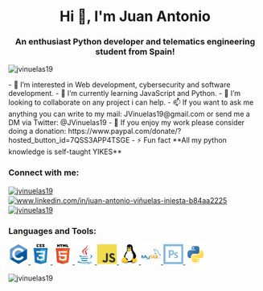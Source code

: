 <h1 align="center">Hi 👋, I'm Juan Antonio</h1>
<h3 align="center">An enthusiast Python developer and telematics engineering student from Spain!</h3>

<p align="left"> <img src="https://komarev.com/ghpvc/?username=jvinuelas19&label=Profile%20views&color=0e75b6&style=flat" alt="jvinuelas19" /> </p>
- 👀 I’m interested in Web development, cybersecurity and software development.
- 🌱 I’m currently learning JavaScript and Python.
- 💞️ I’m looking to collaborate on any project i can help.
- 📫 If you want to ask me anything you can write to my mail: JVinuelas19@gmail.com or send me a DM via Twitter: @JVinuelas19
- 💸 If you enjoy my work please consider doing a donation: https://www.paypal.com/donate/?hosted_button_id=7QSS3APP4TSGE
- ⚡ Fun fact **All my python knowledge is self-taught YIKES**

<h3 align="left">Connect with me:</h3>
<p align="left">
<a href="https://twitter.com/jvinuelas19" target="blank"><img align="center" src="https://raw.githubusercontent.com/rahuldkjain/github-profile-readme-generator/master/src/images/icons/Social/twitter.svg" alt="jvinuelas19" height="30" width="40" /></a>
<a href="https://linkedin.com/in/www.linkedin.com/in/juan-antonio-viñuelas-iniesta-b84aa2225" target="blank"><img align="center" src="https://raw.githubusercontent.com/rahuldkjain/github-profile-readme-generator/master/src/images/icons/Social/linked-in-alt.svg" alt="www.linkedin.com/in/juan-antonio-viñuelas-iniesta-b84aa2225" height="30" width="40" /></a>
<a href="https://instagram.com/jvinuelas19" target="blank"><img align="center" src="https://raw.githubusercontent.com/rahuldkjain/github-profile-readme-generator/master/src/images/icons/Social/instagram.svg" alt="jvinuelas19" height="30" width="40" /></a>
</p>

<h3 align="left">Languages and Tools:</h3>
<p align="left"> <a href="https://www.cprogramming.com/" target="_blank" rel="noreferrer"> <img src="https://raw.githubusercontent.com/devicons/devicon/master/icons/c/c-original.svg" alt="c" width="40" height="40"/> </a> <a href="https://www.w3schools.com/css/" target="_blank" rel="noreferrer"> <img src="https://raw.githubusercontent.com/devicons/devicon/master/icons/css3/css3-original-wordmark.svg" alt="css3" width="40" height="40"/> </a> <a href="https://www.w3.org/html/" target="_blank" rel="noreferrer"> <img src="https://raw.githubusercontent.com/devicons/devicon/master/icons/html5/html5-original-wordmark.svg" alt="html5" width="40" height="40"/> </a> <a href="https://www.java.com" target="_blank" rel="noreferrer"> <img src="https://raw.githubusercontent.com/devicons/devicon/master/icons/java/java-original.svg" alt="java" width="40" height="40"/> </a> <a href="https://developer.mozilla.org/en-US/docs/Web/JavaScript" target="_blank" rel="noreferrer"> <img src="https://raw.githubusercontent.com/devicons/devicon/master/icons/javascript/javascript-original.svg" alt="javascript" width="40" height="40"/> </a> <a href="https://www.linux.org/" target="_blank" rel="noreferrer"> <img src="https://raw.githubusercontent.com/devicons/devicon/master/icons/linux/linux-original.svg" alt="linux" width="40" height="40"/> </a> <a href="https://www.mysql.com/" target="_blank" rel="noreferrer"> <img src="https://raw.githubusercontent.com/devicons/devicon/master/icons/mysql/mysql-original-wordmark.svg" alt="mysql" width="40" height="40"/> </a> <a href="https://www.photoshop.com/en" target="_blank" rel="noreferrer"> <img src="https://raw.githubusercontent.com/devicons/devicon/master/icons/photoshop/photoshop-line.svg" alt="photoshop" width="40" height="40"/> </a> <a href="https://www.python.org" target="_blank" rel="noreferrer"> <img src="https://raw.githubusercontent.com/devicons/devicon/master/icons/python/python-original.svg" alt="python" width="40" height="40"/> </a> </p>

<p><img align="center" src="https://github-readme-stats.vercel.app/api/top-langs?username=jvinuelas19&show_icons=true&locale=en&layout=compact" alt="jvinuelas19" /></p>

<!---
JVinuelas19/JVinuelas19 is a ✨ special ✨ repository because its `README.md` (this file) appears on your GitHub profile.
You can click the Preview link to take a look at your changes.
--->
